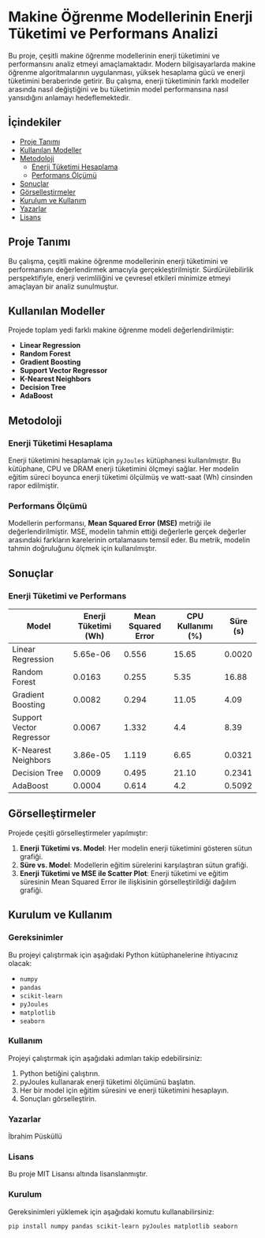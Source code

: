 # Makine Öğrenme Modellerinin Enerji Tüketimi ve Performans Analizi

Bu proje, çeşitli makine öğrenme modellerinin enerji tüketimini ve performansını analiz etmeyi amaçlamaktadır. Modern bilgisayarlarda makine öğrenme algoritmalarının uygulanması, yüksek hesaplama gücü ve enerji tüketimini beraberinde getirir. Bu çalışma, enerji tüketiminin farklı modeller arasında nasıl değiştiğini ve bu tüketimin model performansına nasıl yansıdığını anlamayı hedeflemektedir.

## İçindekiler

- [Proje Tanımı](#proje-tanımı)
- [Kullanılan Modeller](#kullanılan-modeller)
- [Metodoloji](#metodoloji)
  - [Enerji Tüketimi Hesaplama](#enerji-tüketimi-hesaplama)
  - [Performans Ölçümü](#performans-ölçümü)
- [Sonuçlar](#sonuçlar)
- [Görselleştirmeler](#görselleştirmeler)
- [Kurulum ve Kullanım](#kurulum-ve-kullanım)
- [Yazarlar](#yazarlar)
- [Lisans](#lisans)

## Proje Tanımı

Bu çalışma, çeşitli makine öğrenme modellerinin enerji tüketimini ve performansını değerlendirmek amacıyla gerçekleştirilmiştir. Sürdürülebilirlik perspektifiyle, enerji verimliliğini ve çevresel etkileri minimize etmeyi amaçlayan bir analiz sunulmuştur.

## Kullanılan Modeller

Projede toplam yedi farklı makine öğrenme modeli değerlendirilmiştir:
- **Linear Regression**
- **Random Forest**
- **Gradient Boosting**
- **Support Vector Regressor**
- **K-Nearest Neighbors**
- **Decision Tree**
- **AdaBoost**

## Metodoloji

### Enerji Tüketimi Hesaplama

Enerji tüketimini hesaplamak için `pyJoules` kütüphanesi kullanılmıştır. Bu kütüphane, CPU ve DRAM enerji tüketimini ölçmeyi sağlar. Her modelin eğitim süreci boyunca enerji tüketimi ölçülmüş ve watt-saat (Wh) cinsinden rapor edilmiştir.

### Performans Ölçümü

Modellerin performansı, **Mean Squared Error (MSE)** metriği ile değerlendirilmiştir. MSE, modelin tahmin ettiği değerlerle gerçek değerler arasındaki farkların karelerinin ortalamasını temsil eder. Bu metrik, modelin tahmin doğruluğunu ölçmek için kullanılmıştır.

## Sonuçlar

### Enerji Tüketimi ve Performans

| Model                  | Enerji Tüketimi (Wh) | Mean Squared Error | CPU Kullanımı (%) | Süre (s) |
|------------------------|-----------------------|--------------------|--------------------|----------|
| Linear Regression      | 5.65e-06              | 0.556              | 15.65              | 0.0020   |
| Random Forest          | 0.0163                | 0.255              | 5.35               | 16.88    |
| Gradient Boosting      | 0.0082                | 0.294              | 11.05              | 4.09     |
| Support Vector Regressor | 0.0067              | 1.332              | 4.4                | 8.39     |
| K-Nearest Neighbors    | 3.86e-05              | 1.119              | 6.65               | 0.0321   |
| Decision Tree          | 0.0009                | 0.495              | 21.10              | 0.2341   |
| AdaBoost               | 0.0004                | 0.614              | 4.2                | 0.5092   |

## Görselleştirmeler

Projede çeşitli görselleştirmeler yapılmıştır:

1. **Enerji Tüketimi vs. Model**: Her modelin enerji tüketimini gösteren sütun grafiği.
2. **Süre vs. Model**: Modellerin eğitim sürelerini karşılaştıran sütun grafiği.
3. **Enerji Tüketimi ve MSE ile Scatter Plot**: Enerji tüketimi ve eğitim süresinin Mean Squared Error ile ilişkisinin görselleştirildiği dağılım grafiği.

## Kurulum ve Kullanım

### Gereksinimler

Bu projeyi çalıştırmak için aşağıdaki Python kütüphanelerine ihtiyacınız olacak:
- `numpy`
- `pandas`
- `scikit-learn`
- `pyJoules`
- `matplotlib`
- `seaborn`


###  Kullanım
Projeyi çalıştırmak için aşağıdaki adımları takip edebilirsiniz:

1. Python betiğini çalıştırın.
2. pyJoules kullanarak enerji tüketimi ölçümünü başlatın.
3. Her bir model için eğitim süresini ve enerji tüketimini hesaplayın.
4. Sonuçları görselleştirin.
###  Yazarlar
İbrahim Püsküllü
### Lisans
Bu proje MIT Lisansı altında lisanslanmıştır.

### Kurulum

Gereksinimleri yüklemek için aşağıdaki komutu kullanabilirsiniz:

```bash
pip install numpy pandas scikit-learn pyJoules matplotlib seaborn


